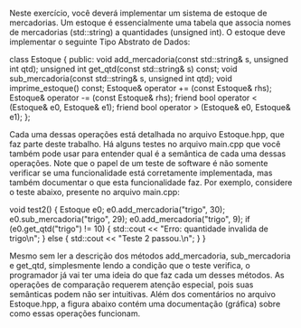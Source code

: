 Neste exercício, você deverá implementar um sistema de estoque de mercadorias. Um estoque é essencialmente uma tabela que associa nomes de mercadorias (std::string) a quantidades (unsigned int). O estoque deve implementar o seguinte Tipo Abstrato de Dados:

class Estoque {
  public:
    void add_mercadoria(const std::string& s, unsigned int qtd);
    unsigned int get_qtd(const std::string& s) const;
    void sub_mercadoria(const std::string& s, unsigned int qtd);
    void imprime_estoque() const;
    Estoque& operator += (const Estoque& rhs);
    Estoque& operator -= (const Estoque& rhs);
    friend bool operator < (Estoque& e0, Estoque& e1);
    friend bool operator > (Estoque& e0, Estoque& e1);
};

Cada uma dessas operações está detalhada no arquivo Estoque.hpp, que faz parte deste trabalho. Há alguns testes no arquivo main.cpp que você também pode usar para entender qual é a semântica de cada uma dessas operações. Note que o papel de um teste de software é não somente verificar se uma funcionalidade está corretamente implementada, mas também documentar o que esta funcionalidade faz. Por exemplo, considere o teste abaixo, presente no arquivo main.cpp:

void test2() {
  Estoque e0;
  e0.add_mercadoria("trigo", 30);
  e0.sub_mercadoria("trigo", 29);
  e0.add_mercadoria("trigo", 9);
  if (e0.get_qtd("trigo") != 10) {
    std::cout << "Erro: quantidade invalida de trigo\n";
  } else {
    std::cout << "Teste 2 passou.\n";
  }
}

Mesmo sem ler a descrição dos métodos add_mercadoria, sub_mercadoria e get_qtd, simplesmente lendo a condição que o teste verifica, o programador já vai ter uma ideia do que faz cada um desses métodos. As operações de comparação requerem atenção especial, pois suas semânticas podem não ser intuitivas. Além dos comentários no arquivo Estoque.hpp, a figura abaixo contém uma documentação (gráfica) sobre como essas operações funcionam.
